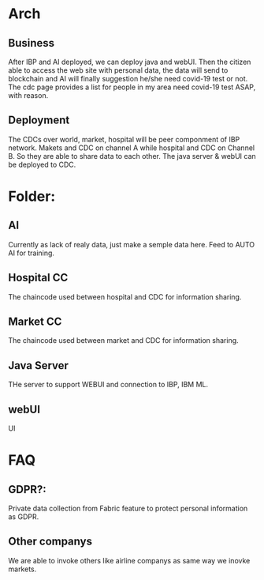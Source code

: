 # Arch
## Business
After IBP and AI deployed, we can deploy java and webUI.
Then the citizen able to access the web site with personal data, the data will send to blockchain and AI will finally suggestion he/she need covid-19 test or not.
The cdc page provides a list for people in my area need covid-19 test ASAP, with reason.

## Deployment
The CDCs over world, market, hospital will be peer componment of IBP network.
Makets and CDC on channel A while hospital and CDC on Channel B.
So they are able to share data to each other.
The java server & webUI can be deployed to CDC.

# Folder:
## AI
Currently as lack of realy data, just make a semple data here. Feed to AUTO AI for training.

## Hospital CC
The chaincode used between hospital and CDC for information sharing.

## Market CC
The chaincode used between market and CDC for information sharing.

## Java Server
THe server to support WEBUI and connection to IBP, IBM ML.

## webUI
UI

# FAQ
## GDPR?:
Private data collection from Fabric feature to protect personal information as GDPR.

## Other companys
We are able to invoke others like airline companys as same way we inovke markets.
